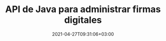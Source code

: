 ---
############################# Static ############################
layout: "product"
date: 2021-04-27T09:31:06+03:00
draft: false

product: "Signature"
product_tag: "signature"
platform: "Java"
platform_tag: "java"

############################# Head ############################
head_title: "API de firma digital de Java, agregar firma electrónica a PDF Imagen de Excel de Word"
head_description: "API de firma digital Java. Biblioteca de firmas electrónicas para firmar digitalmente PDF, Microsoft Word, hojas de cálculo de Excel, presentaciones de PowerPoint y formatos de documentos de imagen."

############################# Header ############################
title: "API de Java para administrar firmas digitales"
description: "Administre la firma electrónica de tipos de imágenes, códigos QR, códigos de barras, metadatos, texto y sellos en aplicaciones Java para firmar imágenes y formatos de archivos de documentos digitales."
button:
    enable: true

############################# SubMenu ############################
submenu:
    enable: true
    
    left:
        img_alt: "GroupDocs.Signature for Java"
        image: "https://www.groupdocs.cloud/templates/groupdocs/images/product-logos/groupdocs-signature-java.png"
        product: "GroupDocs.Signature"
        platform: "Java"

    middle:
        button:
            # button loop
            - link: "#overview"
              text: "Descripción general"

            # button loop
            - link: "#features"
              text: "Características"

            # button loop
            - link: "#support"
              text: "Apoyo"

            # button loop
            - link: "https://products.groupdocs.app/signature"
              text: "Demo en vivo"

            # button loop
            - link: "https://purchase.groupdocs.com/pricing/signature/java"
              text: "Precios"

    right:
        link_download: "https://downloads.groupdocs.com/signature"
        link_learn: "https://docs.groupdocs.com/signature/java/"
        link_buy: "https://purchase.groupdocs.com"

############################# Overview ############################
overview:
    enable: true
    content: |
      GroupDocs.Signature for Java API lo ayuda a desarrollar aplicaciones Java con funcionalidad de firmas electrónicas para firmar documentos digitales de formatos admitidos sin instalar ningún software externo. Admite la manipulación y gestión de varios tipos de firmas electrónicas, como imagen, código de barras, código QR, sello, texto, óptico y metadatos. Todos sus documentos comerciales electrónicos como Microsoft Office Word, presentaciones de PowerPoint, hojas de cálculo de Excel, imágenes y archivos PDF se pueden firmar digitalmente al personalizar las propiedades de la firma, p. sombra, dimensiones, alineación y más según sus requisitos. La biblioteca de firmas digitales es simple y liviana, y consta de un solo archivo DLL que se puede integrar fácilmente dentro de una aplicación Java nueva o existente.  

      A través de GroupDocs.Signature para la API de Java, puede cargar todos los certificados registrados del sistema o ubicar las firmas existentes mediante una búsqueda simple y avanzada. Las opciones para trabajar con documentos protegidos con contraseña, la especificación de propiedades de firma comunes (tamaño de texto, opacidad, rotación, verificación, propiedades de fuente, opciones de color, número de página, ancho, parte superior, izquierda, etc.) y el soporte para implementar diferentes tipos de firmas electrónicas lo convierten en un confiable Solución de gestión de firmas electrónicas para documentos digitales.  

      GroupDocs.Signature para Java es compatible con todas las versiones de Java y es compatible con los sistemas operativos populares (Windows, Linux, MacOS) que pueden ejecutar el tiempo de ejecución de Java
    tabs:
      enable: true
      
      ## TAB ONE ##
      tab_one:
        description: |
          Esta es una descripción general de las características de GroupDocs.Signature para Java:
      
        right:
          enable: true
          icon: "fab fa-html5"
          title: "Tipos de firma"
          content: |
            * Firma de texto
            * Firma de imagen
            * Firmas digitales
            * Firma de código QR
            * Firma de código de barras
            * Sello Firma
            * Firma de campo de formulario
      
      ## TAB TWO ##
      tab_two:
        description: |
          La API de firma electrónica de Java admite [formatos de archivo de documentos] (https://docs.groupdocs.com/signature/java/supported-document-formats/) como se indica a continuación.

        left:
          enable: true
          table:
            # table loop
            - title: "Microsoft Office"
              content: |
                * **Word:** DOC, DOCX, DOCM, DOT, DOTX, DOTM, RTF, TXT
                * **Excel:** XLS, XLSX, XLSM, XLSB, XLTM, XLT, XLTM, XLTX, XLAM, SXC, SpreadsheetML
                * **PowerPoint:** PPT, PPTX, PPS, PPSX, PPSM, POT, POTM, POTX, PPTM

        right:
          enable: true
          table:
            # table loop
            - title: "Images & Other Formats"
              content: |
                * **Imágenes**: JPG, BMP, PNG, TIFF, GIF, DCM, WEBP
                * **OpenDocument**: ODT, OTT, OTS, ODS, ODP, OTP, ODG
                * **Jpeg2000**: JP2, JPF, JPX, J2K, J2C, JPM
                * **metarchivos**: EMF, WMF, CMX
                * **Portátil**: PDF
                * **gráficas vectoriales escalables**: CDR, SVG
                * **Adobe Photoshop**: PSD
                * **Otros**: DJVU

      ## TAB THREE ##
      tab_three:
        description: |
          GroupDocs.Signature para Java es compatible con los siguientes sistemas operativos, marcos y administradores de paquetes:
        
        left:
          enable: true
          table:
            # table loop
            - icon: "fab fa-windows"
              title: "Sistemas operativos"
              content: |
                * Microsoft Windows Desktop
                * Microsoft Windows Server
                * Linux
                * MacOS

            # table loop
            - icon: "fas fa-code"
              title: "Marcos compatibles"
              content: |
                * Java 7 (1.7) and above

        right:
          enable: true
          table:
            # table loop
            - icon: "fas fa-cogs"
              title: "Entornos de desarrollo"
              content: |
                * NetBeans
                * IntelliJ IDEA
                * Eclipse
            # table loop
            - icon: "fas fa-tools"
              title: "Herramienta de automatización de compilación"
              content: |
                * Maven

############################# Features ############################
features:
    enable: true
    title: "Funciones de GroupDocs.Signature para Java"

    feature:
      # feature loop
      - icon: "fas fa-copy"
        content: "Cree, lea, modifique, oculte y elimine firmas electrónicas de formatos de documentos admitidos"

      # feature loop
      - icon: "fas fa-eye"
        content: "Acceso al documento firmado desde flujo, ruta relativa o ruta absoluta"

      # feature loop
      - icon: "fas fa-bolt"
        content: "Aplicar firma de texto a documentos, hojas de cálculo, presentaciones, imágenes y archivos PDF"
      
      # feature loop
      - icon: "fas fa-file-powerpoint"
        content: "Agregar firma de texto como anotación, etiqueta, imagen a archivos PDF y configurar estilo y color"

      # feature loop
      - icon: "fas fa-code"
        content: "Firme un documento PDF, un archivo de imagen y obtenga resultados en diferentes formatos de archivo"

      # feature loop
      - icon: "fas fa-cloud"
        content: "Firme imágenes digitalmente con la firma de texto como marca de agua y agregue transparencia y rotación a la firma electrónica"

      # feature loop
      - icon: "fas fa-remove-format"
        content: "Buscar certificados y firmar documentos de Microsoft Word, Excel y PDF con certificados digitales"

      # feature loop
      - icon: "fas fa-comment-slash"
        content: "Firme formatos de documentos de procesamiento de texto con marcas de agua de texto nativo"

      # feature loop
      - icon: "fas fa-location-arrow"
        content: "Use código QR, código de barras para firmar archivos de Word, diapositivas, celdas, PDF e imágenes"

      # feature loop
      - icon: "fas fa-border-all"
        content: "Configure y aplique firmas de sellos para proteger los formatos de archivo admitidos"

      # feature loop
      - icon: "fas fa-wrench"
        content: "Configure y asigne firmas de imágenes a documentos, hojas de cálculo, presentaciones, imágenes y archivos PDF"

      # feature loop
      - icon: "fas fa-columns"
        content: "Configure las propiedades de la firma, por ejemplo, apariencia, márgenes, alineación, etc."

      # feature loop
      - icon: "fas fa-file-word"
        content: "Aplicar firma digital a documento protegido por contraseña"

      # feature loop
      - icon: "fas fa-envelope"
        content: "Realice la verificación de texto de documentos PDF utilizando el controlador de firma"

      # feature loop
      - icon: "fas fa-print"
        content: "Verificación digital de documentos Word, Cell, PDF con contenedores de certificados .CER y .PFX"

      # feature loop
      - icon: "fas fa-file-archive"
        content: "Especifique diferentes tipos de unidades de medida (por ejemplo, milímetros, píxeles, etc.) para las firmas de texto PDF"

      # feature loop
      - icon: "fas fa-lock"
        content: "Obtenga información del documento a través de un archivo o URL: agregue firmas de campo de formulario a documentos PDF"

      # feature loop
      - icon: "fas fa-file-code"
        content: "Agregue objetos de datos personalizados, VCard incrustados, correo electrónico, EPC, MeCard u objetos de eventos a QR-Code"
      
      # feature loop
      - icon: "fas fa-fill-drip"
        content: "Aplique diferentes estilos de pincel a las firmas, por ejemplo, degradado, radial, sólido y pincel de textura"

      # feature loop
      - icon: "fas fa-file-excel"
        content: "Firmar documento ubicado en FTP o Azure Cloud Storage"

      # feature loop
      - icon: "fas fa-heading"
        content: "Establezca la alineación del texto dentro de formas para documentos, diapositivas, imágenes y archivos PDF"

      # feature loop
      - icon: "fas fa-project-diagram"
        content: "Busque, verifique y firme digitalmente documentos de presentación de PowerPoint"

      # feature loop
      - icon: "fas fa-cube"
        content: "Coloque la firma usando píxeles en documentos de celdas y posicionamiento de texto para firmas de sellos"

      # feature loop
      - icon: "fab fa-uncharted"
        content: "Implementar firma de sello rectangular con esquinas redondeadas"

       # feature loop
      - icon: "fab fa-uncharted"
        content: "Extienda las firmas de códigos de barras y códigos QR con contenido de datos de imágenes"

       # feature loop
      - icon: "fab fa-uncharted"
        content: "Agregue firmas de metadatos cifrados mientras trabaja con las opciones de firma y búsqueda"

       # feature loop
      - icon: "fab fa-uncharted"
        content: "Incruste objetos personalizados en firmas de metadatos en Word, Excel y presentaciones"

    more_feature:
      # more_feature_loop
      - title: "Configure y aplique fácilmente firmas electrónicas"
        content: |
          GroupDocs.Signature para la API de Java permite configurar y agregar firmas electrónicas a los formatos de documentos admitidos. El siguiente es un ejemplo de código que muestra lo simple que es aplicar una firma de texto a un archivo PDF:

          ```java
          Signature signature = new Signature("sample.pdf");

          TextSignOptions options = new TextSignOptions("John Smith");
          // establecer la posición de la firma
          options.setLeft(100);
          options.setTop(100);
          
          // establecer rectángulo de firma
          options.setWidth(100);
          options.setHeight(30);

          // establecer el color del texto y la fuente
          options.setForeColor(Color.RED);
          SignatureFont signatureFont = new SignatureFont();
          signatureFont.setSize(12);
          signatureFont.setFamilyName("Comic Sans MS");
          options.setFont(signatureFont);
          options.setSignatureImplementation(TextSignatureImplementation.Sticker)

          // firmar documento para archivar
          signature.sign("sample_signed.pdf", options);
          ```

      # more_feature_loop
      - title: "Tipos de codificación de código de barras admitidos para firma electrónica"
        content: |
          Con GroupDocs.Signature para la API de Java, puede aplicar firmas de códigos de barras y códigos QR a los formatos de archivo admitidos. GroupDocs.Signature para Java admite una gran variedad de tipos de codificación de códigos de barras para satisfacer la mayoría de los requisitos. Los tipos de codificación de códigos de barras admitidos incluyen Código 11, Código 128, Código 16K/32, Códigos de barra de datos, Bloque de código GS1, ISBN, ISMN, ISSN, ITF16, Pdf147, EAN8, EAN13, EAN14, UPCA, UPCE, ITF14, Estándar Code39 y Código 39 extendido.

          De manera similar, GroupDocs.Signature para la API de Java le permite usar tipos de códigos QR, como QR, Aztec y Data Matrix. Los tipos de codificación de QR-Code admitidos incluyen Aztec, DataMatrix, GS1 DataMatrix y GS1 QR.

      # more_feature_loop
      - title: "Buscar firmas y certificados"
        content: |
          A través de GroupDocs.Signature para la API de Java, puede buscar firmas de código QR y código de barras en cualquier documento, presentación, hoja de cálculo, imagen y archivo PDF, y obtener el resultado de la búsqueda. También puede buscar objetos de datos personalizados a partir de documentos firmados con QR-Code Signature, así como buscar VCard estándar y objetos de correo electrónico a partir de documentos firmados con QR-Code. También se admite la verificación del texto cifrado de las firmas de códigos QR, así como la búsqueda de firmas de metadatos en documentos PDF. Aplique criterios de búsqueda adicionales para firmas digitales de documentos de Words & Cells.  

          La opción de búsqueda también está disponible para la firma de metadatos para documentos de Word, diapositivas y hojas de cálculo, mientras que la búsqueda de campos de formulario está disponible para documentos PDF.

      # more_feature_loop
      - title: "Configurar las propiedades de la firma electrónica"
        content: |
          Para mejorar la UX de los usuarios finales, GroupDocs.Signature para la API de Java proporciona muchas propiedades que se pueden configurar con bastante facilidad. Puede configurar las opciones de fuente y color (color de fondo, color de primer plano, negrita, cursiva, subrayado, familia de fuentes, tamaño de fuente, etc.), opciones de fondo y borde (color de fondo, transparencia de fondo, color de borde, estilo de guión de borde, peso de borde, Transparencia de borde, etc.), márgenes de firma (izquierda, superior, ancho, alto, relleno, etc.) y área de firma de imagen de configuración y alineación de firma (alineación horizontal, alineación vertical, etc.).

############################# Support ############################
support:
    enable: true

############################# Solutions ############################
solutions:
    enable: true
    title: "GroupDocs.Signature ofrece API de visualización de documentos para otros entornos de desarrollo populares"

    solution:
        # solution loop
        - img_alt: "GroupDocs.Signature for .NET"
          image: "https://www.groupdocs.cloud/templates/groupdocs/images/product-logos/groupdocs-signature-net.png"
          product: "GroupDocs.Signature"
          platform: ".NET"
          link: "/signature/net/"

############################# Back to top ###############################
back_to_top:
  enable: true
---
